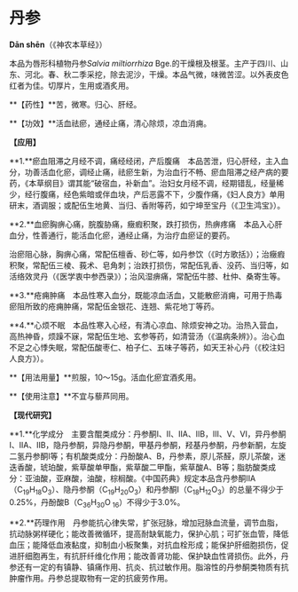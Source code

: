 # 丹参

**Dān shēn**（《神农本草经》）

本品为唇形科植物丹参*Salvia miltiorrhiza* Bge.的干燥根及根茎。主产于四川、山东、河北。春、秋二季采挖，除去泥沙，干燥。本品气微，味微苦涩。以外表皮色红者为佳。切厚片，生用或酒炙用。

**【药性】**苦，微寒。归心、肝经。

**【功效】**活血祛瘀，通经止痛，清心除烦，凉血消痈。

**【应用】**

**1.**瘀血阻滞之月经不调，痛经经闭，产后腹痛　本品苦泄，归心肝经，主入血分，功善活血化瘀，调经止痛，祛瘀生新，为治血行不畅、瘀血阻滞之经产病的要药，《本草纲目》谓其能“破宿血，补新血”。治妇女月经不调，经期错乱，经量稀少，经行腹痛，经色紫暗或伴血块，产后恶露不下，少腹作痛，《妇人良方》单用研末，酒调服；或配伍生地黄、当归、香附等药，如宁坤至宝丹（《卫生鸿宝》）。

**2.**血瘀胸痹心痛，脘腹胁痛，癥瘕积聚，跌打损伤，热痹疼痛　本品入心肝血分，性善通行，能活血化瘀，通经止痛，为治疗血瘀证的要药。

治瘀阻心脉，胸痹心痛，常配伍檀香、砂仁等，如丹参饮（《时方歌括》）；治癥瘕积聚，常配伍三棱、莪术、皂角刺；治跌打损伤，常配伍乳香、没药、当归等，如活络效灵丹（《医学衷中参西录》）；治风湿痹痛，常配伍牛膝、杜仲、桑寄生等。

**3.**疮痈肿痛　本品性寒入血分，既能凉血活血，又能散瘀消痈，可用于热毒瘀阻所致的疮痈肿痛，常配伍金银花、连翘、紫花地丁等药。

**4.**心烦不眠　本品性寒入心经，有清心凉血、除烦安神之功。治热入营血，高热神昏，烦躁不寐，常配伍生地、玄参等药，如清营汤（《温病条辨》）。治心血不足之心悸失眠，常配伍酸枣仁、柏子仁、五味子等药，如天王补心丹（《校注妇人良方》）。

**【用法用量】**煎服，10～15g。活血化瘀宜酒炙用。

**【使用注意】**不宜与藜芦同用。

**【现代研究】**

**1.**化学成分　主要含醌类成分：丹参酮Ⅰ、Ⅱ、ⅡA、ⅡB，Ⅲ、Ⅴ、Ⅵ，异丹参酮Ⅰ、ⅡA、ⅡB，隐丹参酮，异隐丹参酮，甲基丹参酮，羟基丹参酮，丹参新酮，左旋二氢丹参酮Ⅰ等；有机酸类成分：丹酚酸A、B，丹参素，原儿茶醛，原儿茶酸，迷迭香酸，琥珀酸，紫草酸单甲酯，紫草酸二甲酯，紫草酸A、B等；脂肪酸类成分：亚油酸，亚麻酸，油酸，棕榈酸。《中国药典》规定本品含丹参酮ⅡA（C<sub>19</sub>H<sub>18</sub>O<sub>3</sub>）、隐丹参酮（C<sub>19</sub>H<sub>20</sub>O<sub>3</sub>）和丹参酮Ⅰ（C<sub>18</sub>H<sub>12</sub>O<sub>3</sub>）的总量不得少于0.25%，丹酚酸B（C<sub>36</sub>H<sub>30</sub>O<sub> 16</sub>）不得少于3.0%。

**2.**药理作用　丹参能抗心律失常，扩张冠脉，增加冠脉血流量，调节血脂，抗动脉粥样硬化；能改善微循环，提高耐缺氧能力，保护心肌；可扩张血管，降低血压；能降低血液黏度，抑制血小板聚集，对抗血栓形成；能保护肝细胞损伤，促进肝细胞再生，有抗肝纤维化作用；能改善肾功能、保护缺血性肾损伤。此外，丹参还有一定的有镇静、镇痛作用、抗炎、抗过敏作用。脂溶性的丹参酮类物质有抗肿瘤作用。丹参总提取物有一定的抗疲劳作用。